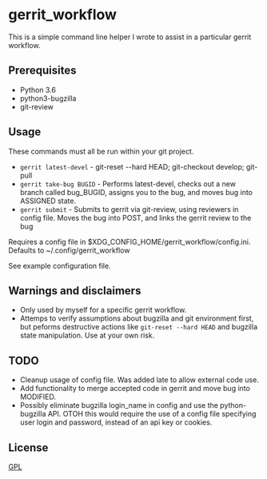 # gerrit_workflow

This is a simple command line helper I wrote to assist in a particular gerrit workflow.

## Prerequisites

- Python 3.6
- python3-bugzilla
- git-review

## Usage

These commands must all be run within your git project.

- `gerrit latest-devel` - git-reset --hard HEAD; git-checkout develop; git-pull
- `gerrit take-bug BUGID` - Performs latest-devel, checks out a new branch called bug_BUGID, assigns you to the bug, and moves bug into ASSIGNED state.
- `gerrit submit` - Submits to gerrit via git-review, using reviewers in config file. Moves the bug into POST, and links the gerrit review to the bug

Requires a config file in $XDG_CONFIG_HOME/gerrit_workflow/config.ini. Defaults to ~/.config/gerrit_workflow

See example configuration file.

## Warnings and disclaimers

- Only used by myself for a specific gerrit workflow.
- Attemps to verify assumptions about bugzilla and git environment first, but peforms destructive actions like `git-reset --hard HEAD` and bugzilla state manipulation. Use at your own risk.

## TODO

- Cleanup usage of config file. Was added late to allow external code use.
- Add functionality to merge accepted code in gerrit and move bug into MODIFIED.
- Possibly eliminate bugzilla login_name in config and use the python-bugzilla API. OTOH this would require the use of a config file specifying user login and password, instead of an api key or cookies.

## License

[GPL](./LICENSE)

